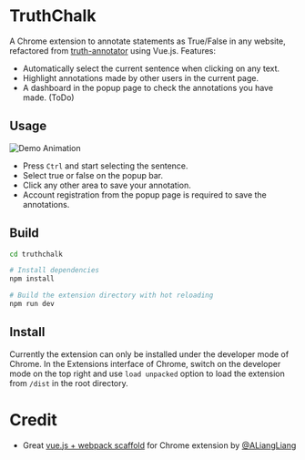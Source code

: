 # TruthChalk
A Chrome extension to annotate statements as True/False in any website, refactored from [truth-annotator](https://github.com/archlyx/truth-annotator) using Vue.js.
Features:
* Automatically select the current sentence when clicking on any text.
* Highlight annotations made by other users in the current page.
* A dashboard in the popup page to check the annotations you have made. (ToDo)

## Usage
![Demo Animation](../assets/demo.gif?raw=true)

* Press `Ctrl` and start selecting the sentence.
* Select true or false on the popup bar.
* Click any other area to save your annotation.
* Account registration from the popup page is required to save the annotations.

## Build
``` bash
cd truthchalk

# Install dependencies
npm install

# Build the extension directory with hot reloading
npm run dev
```

## Install
Currently the extension can only be installed under the developer mode of Chrome.
In the Extensions interface of Chrome, switch on the developer mode on the top right and use `load unpacked` option to load the extension from `/dist` in the root directory.

# Credit
* Great [vue.js + webpack scaffold](https://github.com/ALiangLiang/vue-webpack-chrome-extension-template) for Chrome extension by [@ALiangLiang](https://github.com/ALiangLiang)
